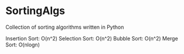 # SortingAlgs
Collection of sorting algorithms written in Python


Insertion Sort: O(n^2)
Selection Sort: O(n^2)
Bubble Sort: O(n^2)
Merge Sort: O(nlogn)
